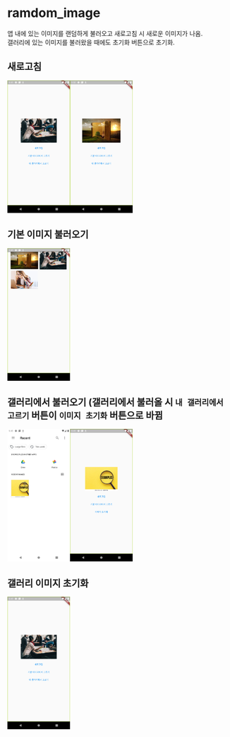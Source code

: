 # ramdom_image
앱 내에 있는 이미지를 랜덤하게 불러오고 새로고침 시 새로운 이미지가 나옴.  
갤러리에 있는 이미지를 불러왔을 때에도 초기화 버튼으로 초기화.

## 새로고침
<img src='assets/readme/1.png' height='300'><img src='assets/readme/2.png' height='300'>

## 기본 이미지 불러오기
<img src='assets/readme/3.png' height='300'>

## 갤러리에서 불러오기 (갤러리에서 불러올 시 `내 갤러리에서 고르기` 버튼이 `이미지 초기화` 버튼으로 바뀜
<img src='assets/readme/4.png' height='300'><img src='assets/readme/5.png' height='300'>

## 갤러리 이미지 초기화
<img src='assets/readme/6.png' height='300'>
